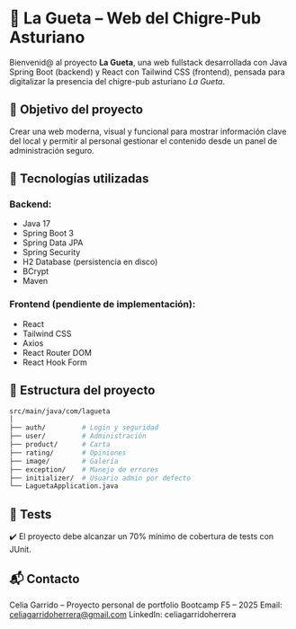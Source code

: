 # 🍻 La Gueta – Web del Chigre-Pub Asturiano

Bienvenid@ al proyecto **La Gueta**, una web fullstack desarrollada con Java Spring Boot (backend) y React con Tailwind CSS (frontend), pensada para digitalizar la presencia del chigre-pub asturiano *La Gueta*.

## 🎯 Objetivo del proyecto

Crear una web moderna, visual y funcional para mostrar información clave del local y permitir al personal gestionar el contenido desde un panel de administración seguro.

## 🚀 Tecnologías utilizadas

### Backend:
- Java 17
- Spring Boot 3
- Spring Data JPA
- Spring Security
- H2 Database (persistencia en disco)
- BCrypt
- Maven

### Frontend (pendiente de implementación):
- React
- Tailwind CSS
- Axios
- React Router DOM
- React Hook Form
  


## 🧱 Estructura del proyecto

```bash
src/main/java/com/lagueta
│
├── auth/         # Login y seguridad
├── user/         # Administración
├── product/      # Carta
├── rating/       # Opiniones
├── image/        # Galería
├── exception/    # Manejo de errores
├── initializer/  # Usuario admin por defecto
└── LaguetaApplication.java
```
## 🧪 Tests
✔️ El proyecto debe alcanzar un 70% mínimo de cobertura de tests con JUnit.

## 📬 Contacto
Celia Garrido – Proyecto personal de portfolio
Bootcamp F5 – 2025
Email: celiagarridoherrera@gmail.com
LinkedIn: celiagarridoherrera
